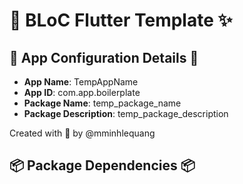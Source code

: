 # 🌟 BLoC Flutter Template ✨

## 🎀 App Configuration Details 🎀
- **App Name**: TempAppName
- **App ID**: com.app.boilerplate
- **Package Name**: temp_package_name
- **Package Description**: temp_package_description

Created with 💖 by @mminhlequang

## 📦 Package Dependencies 📦
